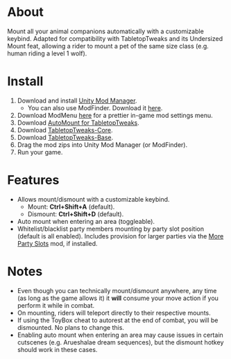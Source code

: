 ﻿# About

Mount all your animal companions automatically with a customizable keybind. Adapted for compatibility with TabletopTweaks and its Undersized Mount feat, allowing a rider to mount a pet of the same size class (e.g. human riding a level 1 wolf).

# Install
1. Download and install [Unity Mod Manager](https://www.nexusmods.com/site/mods/21).
    * You can also use ModFinder. Download it [here](https://github.com/Pathfinder-WOTR-Modding-Community/ModFinder/releases/latest).
1. Download ModMenu [here](https://github.com/WittleWolfie/ModMenu/releases/latest) for a prettier in-game mod settings menu.
1. Download [AutoMount for TabletopTweaks](https://github.com/DarthParametric/AutoMount_for_TabletopTweaks/releases/latest).
1. Download [TabletopTweaks-Core](https://github.com/Vek17/TabletopTweaks-Core/releases/latest).
1. Download [TabletopTweaks-Base](https://github.com/Vek17/TabletopTweaks-Base/releases/latest).
1. Drag the mod zips into Unity Mod Manager (or ModFinder).
1. Run your game.

# Features
- Allows mount/dismount with a customizable keybind.
    - Mount: **Ctrl+Shift+A** (default).
    - Dismount: **Ctrl+Shift+D** (default).
- Auto mount when entering an area (toggleable).
- Whitelist/blacklist party members mounting by party slot position (default is all enabled). Includes provision for larger parties via the [More Party Slots](https://www.nexusmods.com/pathfinderwrathoftherighteous/mods/694/) mod, if installed.

# Notes
- Even though you can technically mount/dismount anywhere, any time (as long as the game allows it) it **will** consume your move action if you perform it while in combat.
- On mounting, riders will teleport directly to their respective mounts.
- If using the ToyBox cheat to autorest at the end of combat, you will be dismounted. No plans to change this.
- Enabling auto mount when entering an area may cause issues in certain cutscenes (e.g. Arueshalae dream sequences), but the dismount hotkey should work in these cases.

